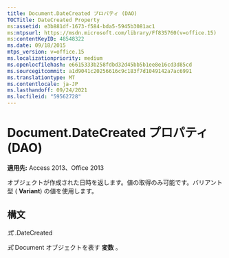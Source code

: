 ```yaml
---
title: Document.DateCreated プロパティ (DAO)
TOCTitle: DateCreated Property
ms:assetid: e3b881df-1673-f584-bda5-5945b3081ac1
ms:mtpsurl: https://msdn.microsoft.com/library/Ff835760(v=office.15)
ms:contentKeyID: 48548322
ms.date: 09/18/2015
mtps_version: v=office.15
ms.localizationpriority: medium
ms.openlocfilehash: e6615333b258fdbd32d45bb5b1ee8e16cd3d85cd
ms.sourcegitcommit: a1d9041c20256616c9c183f7d1049142a7ac6991
ms.translationtype: MT
ms.contentlocale: ja-JP
ms.lasthandoff: 09/24/2021
ms.locfileid: "59562728"
---
```

# <a name="documentdatecreated-property-dao"></a>Document.DateCreated プロパティ (DAO)


**適用先:** Access 2013、Office 2013

オブジェクトが作成された日時を返します。値の取得のみ可能です。バリアント型 ( **Variant**) の値を使用します。

## <a name="syntax"></a>構文

*式* .DateCreated

*式* Document オブジェクトを表す **変数** 。

